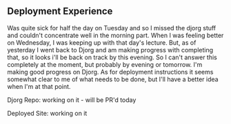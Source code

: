## Deployment Experience

Was quite sick for half the day on Tuesday and so I missed the djorg stuff and couldn't concentrate well in the morning part. When I was feeling better on Wednesday, I was keeping up with that day's lecture. But, as of yesterday I went back to Djorg and am making progress with completing that, so it looks i'll be back on track by this evening. So I can't answer this completely at the moment, but probably by evening or tomorrow. I'm making good progress on Djorg. As for deployment instructions it seems somewhat clear to me of what needs to be done, but I'll have a better idea when I'm at that point.

Djorg Repo: working on it - will be PR'd today

Deployed Site: working on it